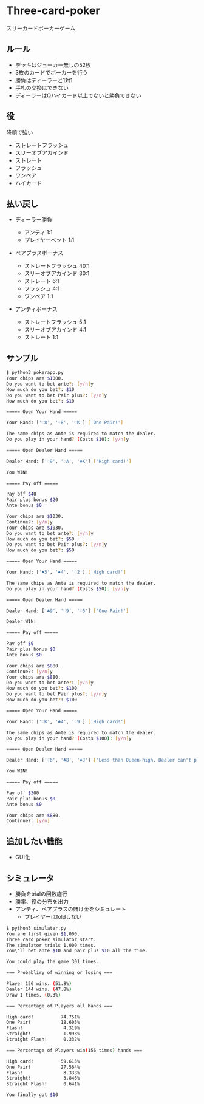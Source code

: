 # Three-card-poker
スリーカードポーカーゲーム

## ルール

* デッキはジョーカー無しの52枚
* 3枚のカードでポーカーを行う
* 勝負はディーラーと1対1
* 手札の交換はできない
* ディーラーはQハイカード以上でないと勝負できない

## 役

降順で強い

* ストレートフラッシュ
* スリーオブアカインド
* ストレート
* フラッシュ
* ワンペア
* ハイカード

## 払い戻し

* ディーラー勝負
  - アンティ 1:1
  - プレイヤーベット 1:1

* ペアプラスボーナス
  - ストレートフラッシュ 40:1
  - スリーオブアカインド 30:1
  - ストレート 6:1
  - フラッシュ 4:1
  - ワンペア 1:1

* アンティボーナス
  - ストレートフラッシュ 5:1
  - スリーオブアカインド 4:1
  - ストレート 1:1


## サンプル

```sh
$ python3 pokerapp.py 
Your chips are $1000.
Do you want to bet ante?: [y/n]y
How much do you bet?: $10
Do you want to bet Pair plus?: [y/n]y
How much do you bet?: $10

===== Open Your Hand =====

Your Hand: ['♡8', '♢8', '♡K'] ['One Pair!']

The same chips as Ante is required to match the dealer.
Do you play in your hand? (Costs $10): [y/n]y

===== Open Dealer Hand =====

Dealer Hand: ['♡9', '♢A', '♣K'] ['High card!']

You WIN!

===== Pay off =====

Pay off $40 
Pair plus bonus $20 
Ante bonus $0 

Your chips are $1030.
Continue?: [y/n]y
Your chips are $1030.
Do you want to bet ante?: [y/n]y
How much do you bet?: $50
Do you want to bet Pair plus?: [y/n]y
How much do you bet?: $50

===== Open Your Hand =====

Your Hand: ['♠5', '♠4', '♢2'] ['High card!']

The same chips as Ante is required to match the dealer.
Do you play in your hand? (Costs $50): [y/n]y

===== Open Dealer Hand =====

Dealer Hand: ['♣9', '♡9', '♡5'] ['One Pair!']

Dealer WIN!

===== Pay off =====

Pay off $0 
Pair plus bonus $0 
Ante bonus $0 

Your chips are $880.
Continue?: [y/n]y
Your chips are $880.
Do you want to bet ante?: [y/n]y
How much do you bet?: $100
Do you want to bet Pair plus?: [y/n]y
How much do you bet?: $100

===== Open Your Hand =====

Your Hand: ['♡K', '♣4', '♢9'] ['High card!']

The same chips as Ante is required to match the dealer.
Do you play in your hand? (Costs $100): [y/n]y

===== Open Dealer Hand =====

Dealer Hand: ['♡6', '♣8', '♠J'] ["Less than Queen-high. Dealer can't play"]

You WIN!

===== Pay off =====

Pay off $300 
Pair plus bonus $0 
Ante bonus $0 

Your chips are $880.
Continue?: [y/n]
```

## 追加したい機能

* GUI化

## シミュレータ

* 勝負をtrialの回数施行
* 勝率、役の分布を出力
* アンティ、ペアプラスの賭け金をシミュレート
  - プレイヤーはfoldしない

```sh
$ python3 simulater.py 
You are first given $1,000.
Three card poker simulator start.
The simulator trials 1,000 times.
You\'ll bet ante $10 and pair plus $10 all the time.

You could play the game 301 times.

=== Probabliry of winning or losing ===

Player 156 wins. (51.8%)
Dealer 144 wins. (47.8%)
Draw 1 times. (0.3%)

=== Percentage of Players all hands ===

High card!          74.751%
One Pair!           18.605%
Flash!               4.319%
Straight!            1.993%
Straight Flash!      0.332%

=== Percentage of Players win(156 times) hands ===

High card!          59.615%
One Pair!           27.564%
Flash!               8.333%
Straight!            3.846%
Straight Flash!      0.641%

You finally got $10
```
